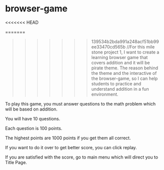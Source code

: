 # browser-game
<<<<<<< HEAD

=======
>>>>>>> 139534b2bda991a248acf51bb99ee33470cd565b
//For this mile stone project 1, I want to create a learning browser game that covers addition and it will be pirate theme. The reason behind the theme and the interactive of the browser-game, so I can help students to practice and understand addition in a fun environment.

To play this game, you must answer questions to the math problem which will be based on addition.

You will have 10 questions.

Each question is 100 points.

The highest points are 1000 points if you get them all correct.

If you want to do it over to get better score, you can click replay.

If you are satisfied with the score, go to main menu which will direct you to Title Page.
